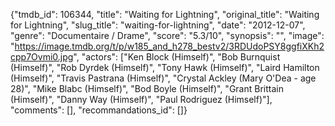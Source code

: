 {"tmdb_id": 106344, "title": "Waiting for Lightning", "original_title": "Waiting for Lightning", "slug_title": "waiting-for-lightning", "date": "2012-12-07", "genre": "Documentaire / Drame", "score": "5.3/10", "synopsis": "", "image": "https://image.tmdb.org/t/p/w185_and_h278_bestv2/3RDUdoPSY8ggfiXKh2cpp7Ovmi0.jpg", "actors": ["Ken Block (Himself)", "Bob Burnquist (Himself)", "Rob Dyrdek (Himself)", "Tony Hawk (Himself)", "Laird Hamilton (Himself)", "Travis Pastrana (Himself)", "Crystal Ackley (Mary O'Dea - age 28)", "Mike Blabc (Himself)", "Bod Boyle (Himself)", "Grant Brittain (Himself)", "Danny Way (Himself)", "Paul Rodriguez (Himself)"], "comments": [], "recommandations_id": []}